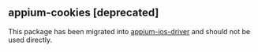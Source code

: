 ## appium-cookies [deprecated]

This package has been migrated into [appium-ios-driver](https://github.com/appium/appium-ios-driver) and should not be used directly.
